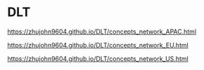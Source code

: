 # DLT


https://zhujohn9604.github.io/DLT/concepts_network_APAC.html

https://zhujohn9604.github.io/DLT/concepts_network_EU.html

https://zhujohn9604.github.io/DLT/concepts_network_US.html

